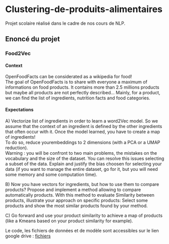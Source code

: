 # Clustering-de-produits-alimentaires

Projet scolaire réalisé dans le cadre de nos cours de NLP.

## Enoncé du projet 

### Food2Vec
#### Context
OpenFoodFacts can be considerated as a wikipedia for food!\
The goal of OpenFoodFacts is to share with everyone a maximum of informations on food
products. It contains more than 2.5 millions products but maybe all products are not
perfectly described... Mainly, for a product, we can find the list of ingredients, nutrition facts
and food categories.
#### Expectations
A) Vectorize list of ingredients in order to learn a word2Vec model. So we assume that the
context of an ingredient is defined by the other ingredients that often occur with it. Once
the model learned, you have to create a map of ingredients!  
To do so, reduce yourembeddings to 2 dimensions (with a PCA or a UMAP reduction).  
Warning : you will be confront to two main problems, the mistakes on the vocabulary and
the size of the dataset. You can resolve this issues selecting a subset of the data. Explain and
justify the bias choosen for selecting your data (if you want to manage the entire dataset, go
for it, but you will need some memory and some computation time).
  
  
B) Now you have vectors for ingredients, but how to use them to compare products?
Propose and implement a method allowing to compare automatically products.
With this method to evaluate Similarity between products, illustrate your approach on
specific products: Select some products and show the most similar products found by your
method.
  
  
C) Go forward and use your product similarity to achieve a map of products (like a Kmeans
based on your product similarity for example).
  
Le code, les fichiers de données et de modèle sont accessibles sur le lien google drive : [fichiers](https://drive.google.com/drive/folders/1dC4TjfR924T6erFhEAnjH9jZe4xg9Wil?usp=sharing)

